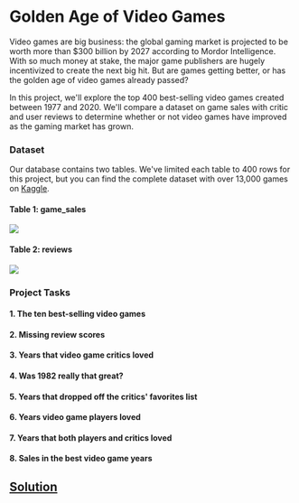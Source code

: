 # Golden Age of Video Games

<p>
Video games are big business: the global gaming market is projected to be worth more than $300 billion by 2027 according to Mordor Intelligence. With so much money at stake, the major game publishers are hugely incentivized to create the next big hit. But are games getting better, or has the golden age of video games already passed?<p/>
<p>In this project, we'll explore the top 400 best-selling video games created between 1977 and 2020. We'll compare a dataset on game sales with critic and user reviews to determine whether or not video games have improved as the gaming market has grown.<p/>

### Dataset
Our database contains two tables. We've limited each table to 400 rows for this project, but you can find the complete dataset with over 13,000 games on [Kaggle](https://www.kaggle.com/datasets/holmjason2/videogamedata).
 
#### Table 1: game_sales
<img src="https://user-images.githubusercontent.com/47163932/235062767-709a1338-b885-4c19-a00b-d84d84c00d20.png"> 

#### Table 2: reviews
<img src="https://user-images.githubusercontent.com/47163932/235062926-afdecb87-0cab-437e-8f4f-696d03c399f1.png"> 


### Project Tasks

#### 1. The ten best-selling video games
#### 2. Missing review scores
#### 3. Years that video game critics loved
#### 4. Was 1982 really that great?
#### 5. Years that dropped off the critics' favorites list
#### 6. Years video game players loved
#### 7. Years that both players and critics loved
#### 8. Sales in the best video game years

## [Solution](https://github.com/AhmedAboelkasem/Golden-Age-of-Video-Games/blob/main/Golden%20Age%20of%20Video%20Games.ipynb)

